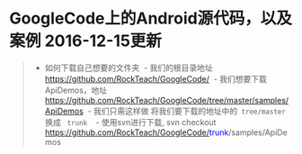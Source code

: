 # GoogleCode上的Android源代码，以及案例 2016-12-15更新

>* 如何下载自己想要的文件夹
  - 我们的根目录地址 https://github.com/RockTeach/GoogleCode/
  - 我们想要下载ApiDemos，地址 https://github.com/RockTeach/GoogleCode/tree/master/samples/ApiDemos
  - 我们只需这样做 将我们要下载的地址中的<code> tree/master </code> 换成 <code> trunk </code>
  - 使用svn进行下载, svn checkout https://github.com/RockTeach/GoogleCode/<span style="color: blue">trunk</span>/samples/ApiDemos
